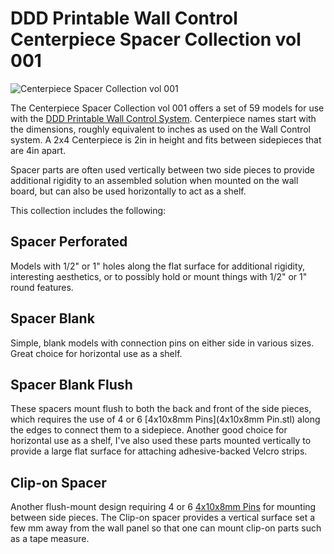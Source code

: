 # DDD Printable Wall Control Centerpiece Spacer Collection vol 001

![Centerpiece Spacer Collection vol 001](https://github.com/aderusha/DDD-Printable-Wall-Control-System/blob/main/images/DDD%20Printable%20Wall%20Control%20Centerpiece%20Spacer%20Collection%20001.png?raw=true)

The Centerpiece Spacer Collection vol 001 offers a set of 59 models for use with the [DDD Printable Wall Control System](../).  Centerpiece names start with the dimensions, roughly equivalent to inches as used on the Wall Control system.  A 2x4 Centerpiece is 2in in height and fits between sidepieces that are 4in apart.

Spacer parts are often used vertically between two side pieces to provide additional rigidity to an assembled solution when mounted on the wall board, but can also be used horizontally to act as a shelf.

This collection includes the following:

## Spacer Perforated

Models with 1/2" or 1" holes along the flat surface for additional rigidity, interesting aesthetics, or to possibly hold or mount things with 1/2" or 1" round features.

## Spacer Blank

Simple, blank models with connection pins on either side in various sizes.  Great choice for horizontal use as a shelf.

## Spacer Blank Flush

These spacers mount flush to both the back and front of the side pieces, which requires the use of 4 or 6 [4x10x8mm Pins](4x10x8mm Pin.stl) along the edges to connect them to a sidepiece. Another good choice for horizontal use as a shelf, I've also used these parts mounted vertically to provide a large flat surface for attaching adhesive-backed Velcro strips.

## Clip-on Spacer

Another flush-mount design requiring 4 or 6 [4x10x8mm Pins](4x10x8mm%20Pin.stl) for mounting between side pieces.  The Clip-on spacer provides a vertical surface set a few mm away from the wall panel  so that one can mount clip-on parts such as a tape measure.
